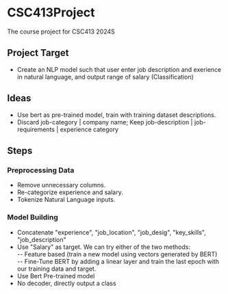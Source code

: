# CSC413Project
The course project for CSC413 2024S

## Project Target
- Create an NLP model such that user enter job description and exerience in natural language, and output range of salary (Classification)

## Ideas
- Use bert as pre-trained model, train with training dataset descriptions.
- Discard job-category | company name; Keep job-description | job-requirements | experience category 

## Steps
### Preprocessing Data
- Remove unnecessary columns.
- Re-categorize experience and salary.
- Tokenize Natural Language inputs.
### Model Building
- Concatenate "experience", "job_location", "job_desig", "key_skills", "job_description"
- Use "Salary" as target. We can try either of the two methods:\
  -- Feature based (train a new model using vectors generated by BERT)\
  -- Fine-Tune BERT by adding a linear layer and train the last epoch with our training data and target.
- Use Bert Pre-trained model
- No decoder, directly output a class
